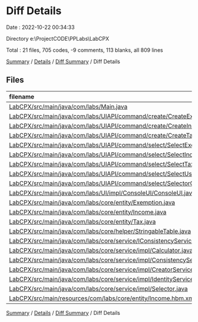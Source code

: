 # Diff Details

Date : 2022-10-22 00:34:33

Directory e:\\ProjectCODE\\PPLabs\\LabCPX

Total : 21 files,  705 codes, -9 comments, 113 blanks, all 809 lines

[Summary](results.md) / [Details](details.md) / [Diff Summary](diff.md) / Diff Details

## Files
| filename | language | code | comment | blank | total |
| :--- | :--- | ---: | ---: | ---: | ---: |
| [LabCPX/src/main/java/com/labs/Main.java](/LabCPX/src/main/java/com/labs/Main.java) | Java | 2 | 0 | 1 | 3 |
| [LabCPX/src/main/java/com/labs/UIAPI/command/create/CreateExemptionCommand.java](/LabCPX/src/main/java/com/labs/UIAPI/command/create/CreateExemptionCommand.java) | Java | 25 | 0 | 8 | 33 |
| [LabCPX/src/main/java/com/labs/UIAPI/command/create/CreateIncomeCommand.java](/LabCPX/src/main/java/com/labs/UIAPI/command/create/CreateIncomeCommand.java) | Java | 29 | 0 | 7 | 36 |
| [LabCPX/src/main/java/com/labs/UIAPI/command/create/CreateTaxCommand.java](/LabCPX/src/main/java/com/labs/UIAPI/command/create/CreateTaxCommand.java) | Java | 29 | 0 | 8 | 37 |
| [LabCPX/src/main/java/com/labs/UIAPI/command/select/SelectExemptionCommand.java](/LabCPX/src/main/java/com/labs/UIAPI/command/select/SelectExemptionCommand.java) | Java | 37 | 0 | 9 | 46 |
| [LabCPX/src/main/java/com/labs/UIAPI/command/select/SelectIncomeCommand.java](/LabCPX/src/main/java/com/labs/UIAPI/command/select/SelectIncomeCommand.java) | Java | 45 | 0 | 11 | 56 |
| [LabCPX/src/main/java/com/labs/UIAPI/command/select/SelectTaxCommand.java](/LabCPX/src/main/java/com/labs/UIAPI/command/select/SelectTaxCommand.java) | Java | 37 | 0 | 9 | 46 |
| [LabCPX/src/main/java/com/labs/UIAPI/command/select/SelectUserCommand.java](/LabCPX/src/main/java/com/labs/UIAPI/command/select/SelectUserCommand.java) | Java | 37 | 0 | 9 | 46 |
| [LabCPX/src/main/java/com/labs/UIAPI/command/select/SelectorConfiguration.java](/LabCPX/src/main/java/com/labs/UIAPI/command/select/SelectorConfiguration.java) | Java | 19 | 0 | 4 | 23 |
| [LabCPX/src/main/java/com/labs/UI/impl/СonsoleUI/ConsoleUI.java](/LabCPX/src/main/java/com/labs/UI/impl/%D0%A1onsoleUI/ConsoleUI.java) | Java | 233 | -5 | 20 | 248 |
| [LabCPX/src/main/java/com/labs/core/entity/Exemption.java](/LabCPX/src/main/java/com/labs/core/entity/Exemption.java) | Java | 4 | 0 | 1 | 5 |
| [LabCPX/src/main/java/com/labs/core/entity/Income.java](/LabCPX/src/main/java/com/labs/core/entity/Income.java) | Java | 7 | 0 | 3 | 10 |
| [LabCPX/src/main/java/com/labs/core/entity/Tax.java](/LabCPX/src/main/java/com/labs/core/entity/Tax.java) | Java | 4 | 0 | 1 | 5 |
| [LabCPX/src/main/java/com/labs/core/helper/StringableTable.java](/LabCPX/src/main/java/com/labs/core/helper/StringableTable.java) | Java | 123 | 0 | 24 | 147 |
| [LabCPX/src/main/java/com/labs/core/service/IConsistencyService.java](/LabCPX/src/main/java/com/labs/core/service/IConsistencyService.java) | Java | 3 | 0 | 0 | 3 |
| [LabCPX/src/main/java/com/labs/core/service/impl/Calculator.java](/LabCPX/src/main/java/com/labs/core/service/impl/Calculator.java) | Java | 3 | 0 | 0 | 3 |
| [LabCPX/src/main/java/com/labs/core/service/impl/ConsistencyService.java](/LabCPX/src/main/java/com/labs/core/service/impl/ConsistencyService.java) | Java | 67 | -4 | -4 | 59 |
| [LabCPX/src/main/java/com/labs/core/service/impl/CreatorService.java](/LabCPX/src/main/java/com/labs/core/service/impl/CreatorService.java) | Java | 1 | 0 | 0 | 1 |
| [LabCPX/src/main/java/com/labs/core/service/impl/IdentityService.java](/LabCPX/src/main/java/com/labs/core/service/impl/IdentityService.java) | Java | -3 | 0 | 0 | -3 |
| [LabCPX/src/main/java/com/labs/core/service/impl/Selector.java](/LabCPX/src/main/java/com/labs/core/service/impl/Selector.java) | Java | 1 | 0 | 2 | 3 |
| [LabCPX/src/main/resources/com/labs/core/entity/Income.hbm.xml](/LabCPX/src/main/resources/com/labs/core/entity/Income.hbm.xml) | XML | 2 | 0 | 0 | 2 |

[Summary](results.md) / [Details](details.md) / [Diff Summary](diff.md) / Diff Details